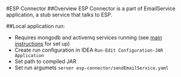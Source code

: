 #ESP Connector
##Overview
ESP Connector is a part of EmailService application, a stub service that talks to ESP.

##Local application run:
 - Requires mongodb and activemq services running (see [main instructions](https://github.com/andrewkononenko/EmailService#local-development-setup) for set up)
 - Create run configuration in IDEA ```Run-Edit Configuration-JAR Application```
 - Set path to compiled JAR
 - Set run argumets ```server esp-connector/sendEmailService.yaml```
